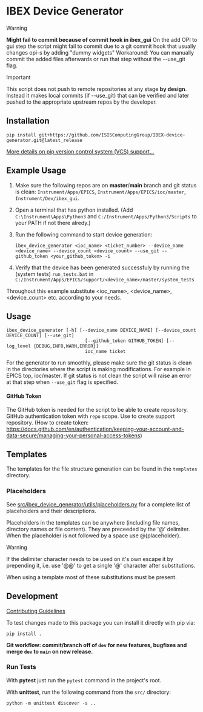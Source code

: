 # IBEX Device Generator


> [!WARNING]
> **Might fail to commit because of commit hook in ibex_gui**
> On the add OPI to gui step the script might fail to commit due to a git commit hook that usually changes opi-s by adding "dummy widgets"
> Workaround: You can manually commit the added files afterwards or run that step without the --use_git flag.


> [!IMPORTANT]
> This script does not push to remote repositories at any stage __by design__. Instead it makes local commits (if --use_git) that can be verified and later pushed to the appropriate upstream repos by the developer.


## Installation


```
pip install git+https://github.com/ISISComputingGroup/IBEX-device-generator.git@latest_release
```

[More details on pip version control system (VCS) support...](https://pip.pypa.io/en/stable/topics/vcs-support/)

## Example Usage


1. Make sure the following repos are on __master__/__main__ branch and git status is clean: `Instrument/Apps/EPICS`, `Instrument/Apps/EPICS/ioc/master`, `Instrument/Dev/ibex_gui`.

2. Open a terminal that has python installed. (Add `C:\Instrument\Apps\Python3` and `C:/Instrument/Apps/Python3/Scripts` to your PATH if not there alredy.)

3. Run the following command to start device generation:
    ```
    ibex_device_generator <ioc_name> <ticket_number> --device_name <device_name> --device_count <device_count> --use_git --github_token <your_github_token> -i
    ```

4. Verify that the device has been generated successfuly by running the (system tests) `run_tests.bat` in `C:/Instrument/Apps/EPICS/support/<device_name>/master/system_tests`

Throughout this example substitute <ioc_name>, <device_name>, <device_count> etc. according to your needs.


## Usage


```
ibex_device_generator [-h] [--device_name DEVICE_NAME] [--device_count DEVICE_COUNT] [--use_git]
                             [--github_token GITHUB_TOKEN] [--log_level {DEBUG,INFO,WARN,ERROR}]
                             ioc_name ticket
```

For the generator to run smoothly, please make sure the git status is clean in the directories where the script is making modifications.
For example in EPICS top, ioc/master. If git status is not clean the script will raise an error at that step when `--use_git` flag is specified.


#### GitHub Token

The GitHub token is needed for the script to be able to create repository. GitHub authentication token with `repo` scope. Use to create support repository. (How to create token: https://docs.github.com/en/authentication/keeping-your-account-and-data-secure/managing-your-personal-access-tokens)


## Templates


The templates for the file structure generation can be found in the `templates` directory.


### Placeholders


See [src/ibex_device_generator/utils/placeholders.py](./src/ibex_device_generator/utils/placeholders.py) for a complete list of placeholders and their descriptions.

Placeholders in the templates can be anywhere (including file names, directory names or file content). They are preceeded by the '@' delimiter. When the placeholder is not followed by a space use @{placeholder}.

> [!WARNING]
> If the delimiter character needs to be used on it's own escape it by prepending it, i.e. use '@@' to get a single '@' character after substitutions.

When using a template most of these substitutions must be present.


## Development

[Contributing Guidelines](./CONTRIBUTING.md)

To test changes made to this package you can install it directly with pip via:
```
pip install .
```

__Git workflow: commit/branch off of `dev` for new features, bugfixes and merge `dev` to `main` on new release.__

### Run Tests


With __pytest__ just run the `pytest` command in the project's root.

With __unittest__, run the following command from the `src/` directory:
```
python -m unittest discover -s ..
```
